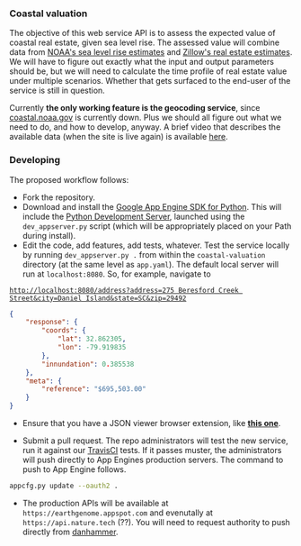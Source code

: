 ### Coastal valuation

The objective of this web service API is to assess the expected value of coastal real estate, given sea level rise.  The assessed value will combine data from [NOAA's sea level rise estimates](https://www.climate.gov/maps-data/dataset/sea-level-rise-map-viewer) and [Zillow's real estate estimates](http://www.zillow.com/howto/api/GetZestimate.htm).  We will have to figure out exactly what the input and output parameters should be, but we will need to calculate the time profile of real estate value under multiple scenarios.  Whether that gets surfaced to the end-user of the service is still in question.

Currently **the only working feature is the geocoding service**, since [coastal.noaa.gov](https://coastal.noaa.gov) is currently down.  Plus we should all figure out what we need to do, and how to develop, anyway.  A brief video that describes the available data (when the site is live again) is available [here](https://www.climate.gov/news-features/decision-makers-toolbox/viewing-sea-level-rise).

### Developing

The proposed workflow follows:

- Fork the repository.
- Download and install the [Google App Engine SDK for Python](https://cloud.google.com/appengine/downloads).  This will include the [Python Development Server](https://cloud.google.com/appengine/docs/python/tools/devserver), launched using the `dev_appserver.py` script (which will be appropriately placed on your Path during install).
- Edit the code, add features, add tests, whatever.  Test the service locally by running `dev_appserver.py .` from within the `coastal-valuation` directory (at the same level as `app.yaml`).  The default local server will run at `localhost:8080`.  So, for example, navigate to

[`http://localhost:8080/address?address=275 Beresford Creek Street&city=Daniel Island&state=SC&zip=29492`](http://localhost:8080/address?address=275%20Beresford%20Creek%20Street&city=Daniel%20Island&state=SC&zip=29492)

```json
{
    "response": {
        "coords": {
            "lat": 32.862305,
            "lon": -79.919835
        },
        "innundation": 0.385538
    },
    "meta": {
        "reference": "$695,503.00"
    }
}
```
- Ensure that you have a JSON viewer browser extension, like [**this one**](https://chrome.google.com/webstore/detail/jsonview/chklaanhfefbnpoihckbnefhakgolnmc?hl=en).

- Submit a pull request.  The repo administrators will test the new service, run it against our [TravisCI](https://travis-ci.org/) tests. If it passes muster, the administrators will push directly to App Engines production servers.  The command to push to App Engine follows.

```bash
appcfg.py update --oauth2 .
```

- The production APIs will be available at `https://earthgenome.appspot.com` and evenutally at `https://api.nature.tech` (??). You will need to request authority to push directly from [danhammer](https://github.com/danhammer).
